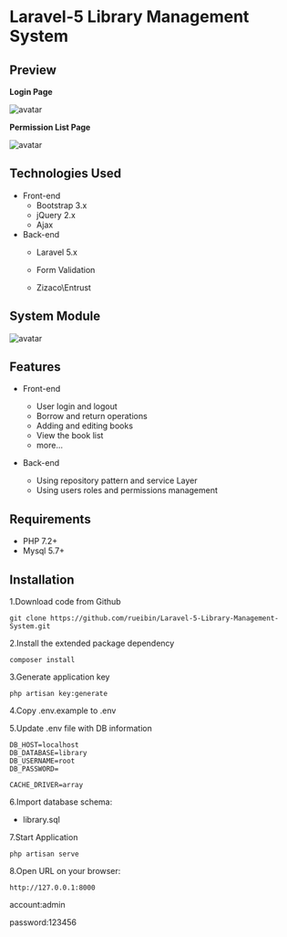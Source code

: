 # Laravel-5 Library Management System



## Preview

**Login Page**

![avatar](https://github.com/rueibin/Laravel-Library/blob/master/public/images/login.PNG)



**Permission List Page**

![avatar](https://github.com/rueibin/Laravel-Library/blob/master/public/images/function.PNG)



## Technologies Used

- Front-end
  - Bootstrap 3.x
  - jQuery 2.x
  - Ajax
- Back-end
  - Laravel 5.x
  
  - Form Validation
  
  - Zizaco\Entrust
    



## System Module

![avatar](https://github.com/rueibin/Laravel-Library/blob/master/public/images/system.JPG)



## Features

- Front-end

  - User login and logout
  - Borrow and return operations
  - Adding and editing books
  - View the book list
  - more...

- Back-end

  - Using repository pattern and service Layer
  - Using users roles and permissions management 



## Requirements

- PHP 7.2+
- Mysql  5.7+



## Installation



1.Download code from Github
```
git clone https://github.com/rueibin/Laravel-5-Library-Management-System.git
```



2.Install the extended package dependency

```
composer install
```



3.Generate application key

```
php artisan key:generate
```



4.Copy .env.example to .env



5.Update .env file with DB information

```
DB_HOST=localhost
DB_DATABASE=library
DB_USERNAME=root
DB_PASSWORD=

CACHE_DRIVER=array
```



6.Import database schema:

- library.sql



7.Start Application

```
php artisan serve
```



8.Open URL on your browser:

```
http://127.0.0.1:8000
```

account:admin

password:123456

